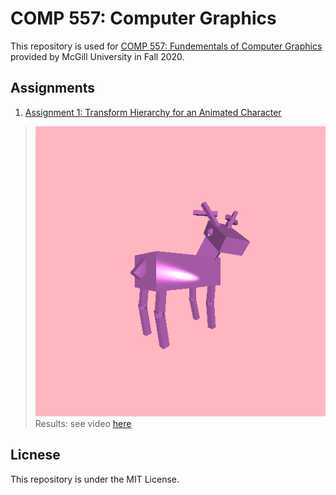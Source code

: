 # COMP 557: Computer Graphics  
This repository is used for [COMP 557: Fundementals of Computer Graphics](https://www.mcgill.ca/study/2020-2021/courses/comp-557) provided by McGill University in Fall 2020.   

## Assignments  
1. [Assignment 1: Transform Hierarchy for an Animated Character](./src/comp557/a1)  
> ![yao_the_deer](./data/a1data/pengnan-yao-the-deer.png)  
> Results: see video [here](./data/a1data/yao_the_deer_pengnan.mp4)

## Licnese  
This repository is under the MIT License.  
